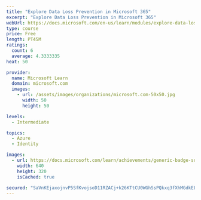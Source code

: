 ```yaml
---
title: "Explore Data Loss Prevention in Microsoft 365"
excerpt: "Explore Data Loss Prevention in Microsoft 365"
webUrl: https://docs.microsoft.com/en-us/learn/modules/explore-data-loss-prevention-microsoft-365/
type: course
price: Free
length: PT45M
ratings:
  count: 6
  average: 4.3333335
heat: 50

provider:
  name: Microsoft Learn
  domain: microsoft.com
  images:
    - url: /assets/images/organizations/microsoft.com-50x50.jpg
      width: 50
      height: 50

levels:
  - Intermediate

topics:
  - Azure
  - Identity

images:
  - url: https://docs.microsoft.com/learn/achievements/generic-badge-social.png
    width: 640
    height: 320
    isCached: true

secured: "SaVnKEjaxojnvP5SfKvojsoD11RZACj+k26KTtCU0WGhSsPQkxq3fXhMGdkELy+Eq595GyqSJbLbWQ2D3fYePmDF5MwmuYTZ+ZqqM7mq2yXitZsHCaEUTVdlqKT8Y/bQ1MqAJDxtTQa5j1eYqnkQSMd0YI1hT5ZnVzCMxbqZbTUDoZbewkRpmvMrp/hfn5nG86r//Ae5zEwC13HukTg99AR8BxfwzKanubtupdJHSFn+8TGgq7ZeDxvDjdmSihXDXXZoFoCVhVeHI276jYo8OWZjRhrR+AYLJKyatax7GHIoDcAheq8dzvUeUxMthC6YUycQNcin95H8KuMjEHrDcf0XMVZOt/EIkF3rJV5B2dq+tZO2KfzrEEnEO5aCUf+jcc1H9QP1tvMqZBxSDR4a/WS8DIST9n805MV3QEmKEz8=;IolyGQ/FI0/2bZeYKhadNQ=="
---
```


